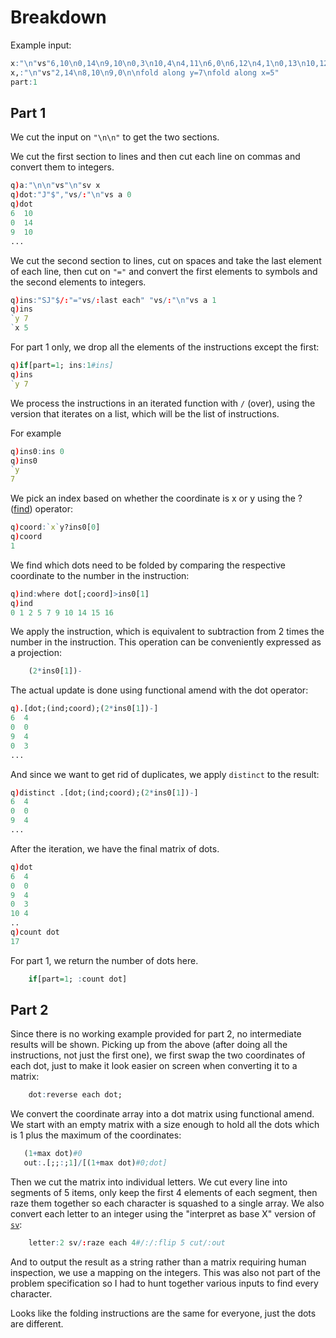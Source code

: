 # Breakdown
Example input:
```q
x:"\n"vs"6,10\n0,14\n9,10\n0,3\n10,4\n4,11\n6,0\n6,12\n4,1\n0,13\n10,12\n3,4\n3,0\n8,4\n1,10"
x,:"\n"vs"2,14\n8,10\n9,0\n\nfold along y=7\nfold along x=5"
part:1
```

## Part 1
We cut the input on `"\n\n"` to get the two sections.

We cut the first section to lines and then cut each line on commas and convert them to integers.
```q
q)a:"\n\n"vs"\n"sv x
q)dot:"J"$","vs/:"\n"vs a 0
q)dot
6  10
0  14
9  10
...
```
We cut the second section to lines, cut on spaces and take the last element of each line, then
cut on `"="` and convert the first elements to symbols and the second elements to integers.
```q
q)ins:"SJ"$/:"="vs/:last each" "vs/:"\n"vs a 1
q)ins
`y 7
`x 5
```
For part 1 only, we drop all the elements of the instructions except the first:
```q
q)if[part=1; ins:1#ins]
q)ins
`y 7
```
We process the instructions in an iterated function with `/` (over), using the version that iterates
on a list, which will be the list of instructions.

For example
```q
q)ins0:ins 0
q)ins0
`y
7
```
We pick an index based on whether the coordinate is x or y using the ?
([find](https://code.kx.com/q/ref/find/)) operator:
```q
q)coord:`x`y?ins0[0]
q)coord
1
```
We find which dots need to be folded by comparing the respective coordinate to the number in the
instruction:
```q
q)ind:where dot[;coord]>ins0[1]
q)ind
0 1 2 5 7 9 10 14 15 16
```
We apply the instruction, which is equivalent to subtraction from 2 times the number in the
instruction. This operation can be conveniently expressed as a projection:
```q
    (2*ins0[1])-
```
The actual update is done using functional amend with the dot operator:
```q
q).[dot;(ind;coord);(2*ins0[1])-]
6  4
0  0
9  4
0  3
...
```
And since we want to get rid of duplicates, we apply `distinct` to the result:
```q
q)distinct .[dot;(ind;coord);(2*ins0[1])-]
6  4
0  0
9  4
...
```
After the iteration, we have the final matrix of dots.
```q
q)dot
6  4
0  0
9  4
0  3
10 4
..
q)count dot
17
```
For part 1, we return the number of dots here.
```q
    if[part=1; :count dot]
```

## Part 2
Since there is no working example provided for part 2, no intermediate results will be shown.
Picking up from the above (after doing all the instructions, not just the first one), we first
swap the two coordinates of each dot, just to make it look easier on screen when converting it to
a matrix:
```q
    dot:reverse each dot;
```
We convert the coordinate array into a dot matrix using functional amend. We start with an empty
matrix with a size enough to hold all the dots which is 1 plus the maximum of the coordinates:
```q
   (1+max dot)#0
   out:.[;;:;1]/[(1+max dot)#0;dot]
```
Then we cut the matrix into individual letters. We cut every line into segments of 5 items, only
keep the first 4 elements of each segment, then raze them together so each character is squashed to
a single array. We also convert each letter to an integer using the "interpret as base X" version
of [`sv`](https://code.kx.com/q/ref/sv/#base-to-integer):
```q
    letter:2 sv/:raze each 4#/:/:flip 5 cut/:out
```
And to output the result as a string rather than a matrix requiring human inspection, we use a
mapping on the integers. This was also not part of the problem specification so I had to hunt
together various inputs to find every character.

Looks like the folding instructions are the same for everyone, just the dots are different.
